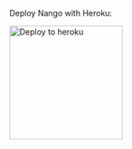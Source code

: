 Deploy Nango with Heroku:

<a href="https://heroku.com/deploy?template=https://github.com/NangoHQ/nango-heroku">
  <img src="https://www.herokucdn.com/deploy/button.svg" alt="Deploy to heroku" width="200">
</a>